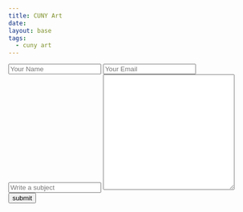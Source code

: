 ```yaml
---
title: CUNY Art
date:
layout: base
tags:
  - cuny art
---
```


<section class="contact" id="contact">
  <div class="contact-form">
    <form action="/thank-you" netlify>
      <input type="" placeholder="Your Name">
      <input type="email" name="" placeholder="Your Email" value="">
      <input type="text" name="" id="" placeholder="Write a subject" value="">
      <textarea name="name" rows="15" cols="30" placeholder=""></textarea>
      <input type="Submit" name="" value="submit" class="send">
    </form>

  </div>

</section>